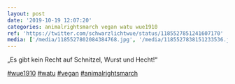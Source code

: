 ```yaml
---
layout: post
date: '2019-10-19 12:07:20'
categories: animalrightsmarch vegan watu wue1910
ref: 'https://twitter.com/schwarzlichtwue/status/1185527851241607170'
media: ['/media/1185527802084384768.jpg', '/media/1185527838151233536.jpg']
---
```

„Es gibt kein Recht auf Schnitzel, Wurst und Hecht!“

[#wue1910](/t/wue1910) [#watu](/t/watu) [#vegan](/t/vegan) [#animalrightsmarch](/t/animalrightsmarch) 